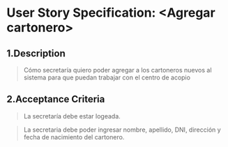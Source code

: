 # User Story Specification: <Agregar cartonero\>

## 1.Description

>Cómo secretaría quiero poder agregar a los cartoneros nuevos al sistema para que puedan trabajar con el centro de acopio

## 2.Acceptance Criteria

>La secretaría debe estar logeada.

>La secretaria debe poder ingresar nombre, apellido, DNI, dirección y fecha de nacimiento del cartonero.